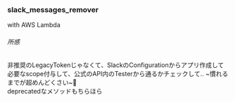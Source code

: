 ### slack_messages_remover
with AWS Lambda

###### 所感  
非推奨のLegacyTokenじゃなくて、SlackのConfigurationからアプリ作成して  
必要なscope付与して、公式のAPI内のTesterから通るかチェックして.. ~慣れるまでが超めんどくさい~🥺  
deprecatedなメソッドもちらほら
